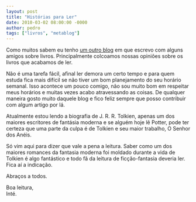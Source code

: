 ```yaml
---
layout: post
title: "Histórias para Ler"
date: 2010-03-02 08:00:00 -0000
author: pedro
tags: ["livros", "metablog"]
--- 
```

Como muitos sabem eu tenho <a href="https://historiasparaler.blogspot.com/">um outro blog</a> em que escrevo com alguns amigos sobre livros. Principalmente colcoamos nossas opiniões sobre os livros que acabamos de ler.

Não é uma tarefa fácil, afinal ler demora um certo tempo e para quem estuda fica mais difícil se não tiver um bom planejamento do seu horário semanal. Isso acontece um pouco comigo, não sou muito bom em respeitar meus horários e muitas vezes acabo atravessando as coisas. De qualquer maneira gosto muito daquele blog e fico feliz sempre que posso contribuir com algum artigo por lá.

Atualmente estou lendo a biografia de J. R. R. Tolkien, apenas um dos maiores escritores de fantásia moderna e se alguém hoje lê Potter, pode ter certeza que uma parte da culpa é de Tolkien e seu maior trabalho, O Senhor dos Anéis.

Só vim aqui para dizer que vale a pena a leitura. Saber como um dos maiores romances da fantasia moderna foi moldado durante a vida de Tolkien é algo fantástico e todo fã da leitura de ficção-fantasia deveria ler.
Fica aí a indicação.

Abraços a todos.

Boa leitura,  
Inté.
